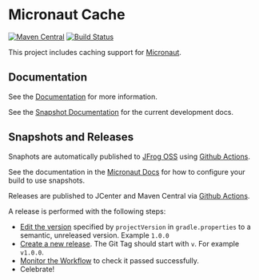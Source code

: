 # Micronaut Cache

[![Maven Central](https://img.shields.io/maven-central/v/io.micronaut.cache/micronaut-cache-core.svg?label=Maven%20Central)](https://search.maven.org/search?q=g:%22io.micronaut.cache%22%20AND%20a:%22micronaut-cache-core%22)
[![Build Status](https://github.com/micronaut-projects/micronaut-cache/workflows/Java%20CI/badge.svg)](https://github.com/micronaut-projects/micronaut-cache/actions)

This project includes caching support for [Micronaut](http://micronaut.io).

## Documentation

See the [Documentation](https://micronaut-projects.github.io/micronaut-cache/latest/guide) for more information.

See the [Snapshot Documentation](https://micronaut-projects.github.io/micronaut-cache/snapshot/guide) for the 
current development docs.

## Snapshots and Releases

Snaphots are automatically published to [JFrog OSS](https://oss.jfrog.org/artifactory/oss-snapshot-local/) using [Github Actions](https://github.com/micronaut-projects/micronaut-openapi/actions).

See the documentation in the [Micronaut Docs](https://docs.micronaut.io/latest/guide/index.html#usingsnapshots) for how to configure your build to use snapshots.

Releases are published to JCenter and Maven Central via [Github Actions](https://github.com/micronaut-projects/micronaut-cache/actions).

A release is performed with the following steps:

* [Edit the version](https://github.com/micronaut-projects/micronaut-cache/edit/master/gradle.properties) specified by `projectVersion` in `gradle.properties` to a semantic, unreleased version. Example `1.0.0`
* [Create a new release](https://github.com/micronaut-projects/micronaut-cache/releases/new). The Git Tag should start with `v`. For example `v1.0.0`.
* [Monitor the Workflow](https://github.com/micronaut-projects/micronaut-cache/actions?query=workflow%3ARelease) to check it passed successfully.
* Celebrate!
